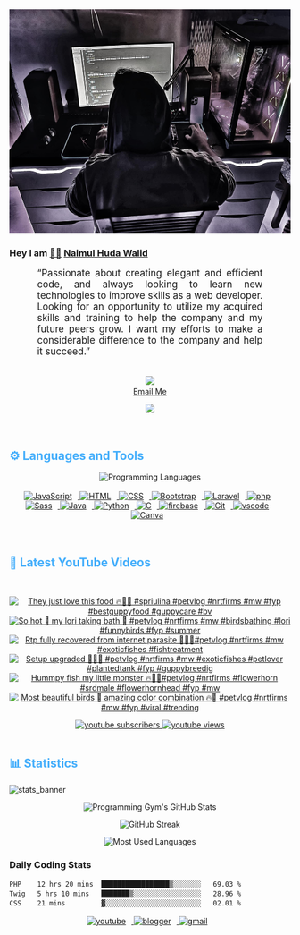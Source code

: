 <!-- ![github_cover_banner](https://www.digitalsolutionservices.com/img/services/web%20development.gif)-->

<div align="center" style="display:block;">
    <img height="400px" width="100%" alt="github cover banner" src="https://raw.githubusercontent.com/NaimulHudaWalid/NaimulHudaWalid/main/272276268_3114779035434264_920860974401480824_n.jpg"/> 
</div>

### Hey I am [👨🏻‍][facebook] [Naimul Huda Walid][youtube]



<p align:"center" style="text-align: justify; margin: 0 50px; font-size: 17px;" >
   “Passionate about creating elegant and efficient code, and always looking to learn new technologies to improve skills as a web developer. Looking for an opportunity to utilize my acquired skills and training to help the company and my future peers grow. I want my efforts to make a considerable difference to the company and help it succeed.”
<br>
<br>
<div align="center">

![](https://visitor-badge.glitch.me/badge?page_id=NaimulHudaWalid)
    <br />
[Email Me](mailto:dev.naimulhuda@gmail.com)
</div>
</p>
<!-- Typing SVG by DenverCoder1 - https://github.com/DenverCoder1/readme-typing-svg -->
<p align="center">
<!--   <a href="https://github.com/DenverCoder1/readme-typing-svg"> -->
    <img src="https://readme-typing-svg.herokuapp.com?color=E22FE4&width=380&height=45&lines=Open-Source+Enthusiast;Learning+In+Public;Empowering+Others;Nice+To+Meet+You+...&center=true"></a>

</p>
<br>
<!-- Languages and Tools -->

<h2 style="color: #44AEFB">⚙️ Languages and Tools</h2>
<div align="center" style="display:block;">
    <img width="100px" alt="Programming Languages" src="https://user-images.githubusercontent.com/78341798/194531121-47b0119a-ce00-439d-b586-125f86acb098.png"/> 
</div>
<br>   
<!-- Icons Resources -->
<!-- https://devicon.dev/ -->
<!-- https://cdn.jsdelivr.net/npm/simple-icons@v3/icons/ -->
<div align="center">
  <a href="https://developer.mozilla.org/en-US/docs/Web/JavaScript" target="_blank" rel="noreferrer">
      <img  alt="JavaScript" height="50px" style="padding-right:10px;" src="https://cdn.jsdelivr.net/gh/devicons/devicon/icons/javascript/javascript-plain.svg"/>
  </a>
  
 
  <a href="https://developer.mozilla.org/en-US/docs/Web/HTML" target="_blank" rel="noreferrer">
      <img  alt="HTML" height="50px" style="padding-right:10px;" src="https://cdn.jsdelivr.net/gh/devicons/devicon/icons/html5/html5-original.svg"/>
  </a>
  <a href="https://developer.mozilla.org/en-US/docs/Web/CSS" target="_blank" rel="noreferrer">
      <img  alt="CSS" height="50px" style="padding-right:10px;" src="https://cdn.jsdelivr.net/gh/devicons/devicon/icons/css3/css3-original.svg"/>
  </a>
  <a href="https://getbootstrap.com/" target="_blank" rel="noreferrer">
      <img  alt="Bootstrap" height="50px" style="padding-right:10px;" src="https://cdn.jsdelivr.net/gh/devicons/devicon/icons/bootstrap/bootstrap-original.svg"/>
  </a> 
  <a href="https://laravel.com/" target="_blank" rel="noreferrer">
      <img  alt="Laravel" height="50px" style="padding-right:10px;" src="https://cdn.jsdelivr.net/gh/devicons/devicon/icons/laravel/laravel-plain.svg"/>
  </a>
  <a href="https://www.php.net/" target="_blank" rel="noreferrer">
      <img  alt="php" height="50px" style="padding-right:10px;" src="https://cdn.jsdelivr.net/gh/devicons/devicon/icons/php/php-original.svg"/>
  </a>
  <a href="https://sass-lang.com/" target="_blank" rel="noreferrer">
      <img  alt="Sass" height="50px" style="padding-right:10px;" src="https://cdn.jsdelivr.net/gh/devicons/devicon/icons/sass/sass-original.svg"/>
  </a>
  <a href="https://www.java.com/en/" target="_blank" rel="noreferrer">
      <img  alt="Java" height="50px" style="padding-right:10px;" src="https://cdn.jsdelivr.net/gh/devicons/devicon/icons/java/java-original.svg"/>
  </a>    
  <a href="https://www.python.org/" target="_blank" rel="noreferrer">
      <img  alt="Python" height="50px" style="padding-right:10px;" src="https://cdn.jsdelivr.net/gh/devicons/devicon/icons/python/python-original.svg"/>
  </a>
  <a href="https://www.cprogramming.com/" target="_blank" rel="noreferrer">
      <img  alt="C" height="50px" style="padding-right:10px;" src="https://cdn.jsdelivr.net/gh/devicons/devicon/icons/c/c-original.svg"/>
  </a>
  
  <a href="https://firebase.google.com/" target="_blank" rel="noreferrer">
      <img  alt="firebase" height="50px" style="padding-right:10px;" src="https://cdn.jsdelivr.net/gh/devicons/devicon/icons/firebase/firebase-plain.svg"/>
  </a>
 
  <a href="https://git-scm.com/" target="_blank" rel="noreferrer">
      <img  alt="Git" height="50px" style="padding-right:10px;" src="https://cdn.jsdelivr.net/gh/devicons/devicon/icons/git/git-original.svg"/>
  </a>
  
  <a href="https://code.visualstudio.com/" target="_blank" rel="noreferrer">
      <img  alt="vscode" height="50px" style="padding-right:10px;"src="https://cdn.jsdelivr.net/gh/devicons/devicon/icons/vscode/vscode-original.svg"/>
  </a>
  <a href="https://www.canva.com/" target="_blank" rel="noreferrer">
      <img  alt="Canva" height="50px" style="padding-right:10px;" src="https://cdn.jsdelivr.net/gh/devicons/devicon/icons/canva/canva-original.svg"/> 
  </a>
</div>
<br>
<br>

<!-- Latest YouTube Videos -->

<h2 style="color: #44AEFB">🎦 Latest YouTube Videos</h2>
<br />

<!-- Resource/Reference: https://github.com/DenverCoder1/github-readme-youtube-cards -->
<div class="youtube videos cards" align="center">

<!-- BEGIN YOUTUBE-CARDS -->
[![They just love this food 🔥🖤💯 #spriulina #petvlog #nrtfirms #mw #fyp #bestguppyfood #guppycare #bv](https://ytcards.demolab.com/?id=RwyufuCrMOY&title=They+just+love+this+food+%F0%9F%94%A5%F0%9F%96%A4%F0%9F%92%AF+%23spriulina+%23petvlog+%23nrtfirms+%23mw+%23fyp+%23bestguppyfood+%23guppycare+%23bv&lang=en&timestamp=1712503491&background_color=%230d1117&title_color=%23ffffff&stats_color=%23dedede&max_title_lines=1&width=250&border_radius=5 "They just love this food 🔥🖤💯 #spriulina #petvlog #nrtfirms #mw #fyp #bestguppyfood #guppycare #bv")](https://www.youtube.com/watch?v=RwyufuCrMOY)
[![So hot 🥵 my lori taking bath 🛀 #petvlog #nrtfirms #mw #birdsbathing #lori #funnybirds #fyp #summer](https://ytcards.demolab.com/?id=UibLxoaipMA&title=So+hot+%F0%9F%A5%B5+my+lori+taking+bath+%F0%9F%9B%80+%23petvlog+%23nrtfirms+%23mw+%23birdsbathing+%23lori+%23funnybirds+%23fyp+%23summer&lang=en&timestamp=1712475327&background_color=%230d1117&title_color=%23ffffff&stats_color=%23dedede&max_title_lines=1&width=250&border_radius=5 "So hot 🥵 my lori taking bath 🛀 #petvlog #nrtfirms #mw #birdsbathing #lori #funnybirds #fyp #summer")](https://www.youtube.com/watch?v=UibLxoaipMA)
[![Rtp fully recovered from internet parasite 🖤🔥💯#petvlog #nrtfirms #mw #exoticfishes #fishtreatment](https://ytcards.demolab.com/?id=DLM9W5C9-DY&title=Rtp+fully+recovered+from+internet+parasite+%F0%9F%96%A4%F0%9F%94%A5%F0%9F%92%AF%23petvlog+%23nrtfirms+%23mw+%23exoticfishes+%23fishtreatment&lang=en&timestamp=1712448287&background_color=%230d1117&title_color=%23ffffff&stats_color=%23dedede&max_title_lines=1&width=250&border_radius=5 "Rtp fully recovered from internet parasite 🖤🔥💯#petvlog #nrtfirms #mw #exoticfishes #fishtreatment")](https://www.youtube.com/watch?v=DLM9W5C9-DY)
[![Setup upgraded 🖤🔥💯 #petvlog #nrtfirms #mw #exoticfishes #petlover #plantedtank #fyp #guppybreedig](https://ytcards.demolab.com/?id=_Z4awRvzNr0&title=Setup+upgraded+%F0%9F%96%A4%F0%9F%94%A5%F0%9F%92%AF+%23petvlog+%23nrtfirms+%23mw+%23exoticfishes+%23petlover+%23plantedtank+%23fyp+%23guppybreedig&lang=en&timestamp=1712425262&background_color=%230d1117&title_color=%23ffffff&stats_color=%23dedede&max_title_lines=1&width=250&border_radius=5 "Setup upgraded 🖤🔥💯 #petvlog #nrtfirms #mw #exoticfishes #petlover #plantedtank #fyp #guppybreedig")](https://www.youtube.com/watch?v=_Z4awRvzNr0)
[![Hummpy fish my little monster 🔥💯🖤#petvlog #nrtfirms #flowerhorn #srdmale #flowerhornhead #fyp #mw](https://ytcards.demolab.com/?id=sG8bOv16m_o&title=Hummpy+fish+my+little+monster+%F0%9F%94%A5%F0%9F%92%AF%F0%9F%96%A4%23petvlog+%23nrtfirms+%23flowerhorn+%23srdmale+%23flowerhornhead+%23fyp+%23mw&lang=en&timestamp=1712419824&background_color=%230d1117&title_color=%23ffffff&stats_color=%23dedede&max_title_lines=1&width=250&border_radius=5 "Hummpy fish my little monster 🔥💯🖤#petvlog #nrtfirms #flowerhorn #srdmale #flowerhornhead #fyp #mw")](https://www.youtube.com/watch?v=sG8bOv16m_o)
[![Most beautiful birds 🖤 amazing color combination 🔥💯 #petvlog #nrtfirms #mw #fyp #viral #trending](https://ytcards.demolab.com/?id=nnKecczIL4Y&title=Most+beautiful+birds+%F0%9F%96%A4+amazing+color+combination+%F0%9F%94%A5%F0%9F%92%AF+%23petvlog+%23nrtfirms+%23mw+%23fyp+%23viral+%23trending&lang=en&timestamp=1712363820&background_color=%230d1117&title_color=%23ffffff&stats_color=%23dedede&max_title_lines=1&width=250&border_radius=5 "Most beautiful birds 🖤 amazing color combination 🔥💯 #petvlog #nrtfirms #mw #fyp #viral #trending")](https://www.youtube.com/watch?v=nnKecczIL4Y)
<!-- END YOUTUBE-CARDS -->
</div>

<!-- Begin Youtube Buttons -->
<!-- Resource/Reference:  https://github.com/DenverCoder1/custom-icon-badges -->
<div class="youtube buttons" align="center">
    <a href="https://www.youtube.com/channel/UCa3YaFwzSII0kKg3Nads2dQ"  target="_blank">
        <img alt="youtube subscribers" src="https://img.shields.io/youtube/channel/subscribers/UCa3YaFwzSII0kKg3Nads2dQ?logo=youtube&logoColor=red&style=for-the-badge"/>
    </a> 
    <a href="https://www.youtube.com/channel/UCa3YaFwzSII0kKg3Nads2dQ"  target="_blank">
        <img alt="youtube views" src="https://custom-icon-badges.demolab.com/youtube/channel/views/UCa3YaFwzSII0kKg3Nads2dQ?color=%23E05D44&logo=eye&logoColor=white&style=for-the-badge&labelColor=#555555"/>
    </a> 
</div>
<br>
<!-- End Youtube Buttons -->

<!-- Statistics -->

<h2 style="color: #44AEFB">📊 Statistics</h2>

![stats_banner](https://user-images.githubusercontent.com/78341798/194534778-d662496c-ae00-4e8d-ae9b-b90912054e7f.gif)

<!-- Begin Stats Cards -->
<!-- Resources:  -->
<!-- Github & Languages Stats: https://github.com/naimul15-12090/github-readme-stats --> 
<!-- Streak Stats: https://github.com/denvercoder1/github-readme-streak-stats -->
<!-- Change the value after ?username= to your GitHub username. -->
<div class="stats" align="center">

![Programming Gym's GitHub Stats](https://github-readme-stats.vercel.app/api?username=NaimulHudaWalid&hide=stars&count_private=true&show_icons=true&theme=algolia&border_radius=20)

![GitHub Streak](https://streak-stats.demolab.com?user=NaimulHudaWalid&count_private=true&theme=algolia&border_radius=22)

![Most Used Languages](https://github-readme-stats.vercel.app/api/top-langs/?username=NaimulHudaWalid&langs_count=8&layout=compact&show_icons=true&theme=algolia&border_radius=20)
    
<!-- ![Top Langs](https://github-readme-stats.vercel.app/api/top-langs/?username=naimul15-12090&langs_count=8) -->
<!-- [![Top Langs](https://github-readme-stats.vercel.app/api/top-langs/?username=naimul15-12090&layout=compact)](https://github.com/anuraghazra/github-readme-stats)
 -->
    
</div>
<!--  End Stats Cards -->



### Daily Coding Stats
<!--START_SECTION:waka-->

```txt
PHP    12 hrs 20 mins  █████████████████▒░░░░░░░   69.03 %
Twig   5 hrs 10 mins   ███████▒░░░░░░░░░░░░░░░░░   28.96 %
CSS    21 mins         ▓░░░░░░░░░░░░░░░░░░░░░░░░   02.01 %
```

<!--END_SECTION:waka-->
<!-- Begin Footer -->
<!-- Icons Resources -->
<!-- https://devicon.dev/ -->
<div class="footer" align="center" style="margin:15px;">
    <a href="https://www.youtube.com/channel/UCa3YaFwzSII0kKg3Nads2dQ" target="_blank">
        <img  style="margin:0 10px 10px 0;" src="https://user-images.githubusercontent.com/78341798/194531650-698ef1b1-9cbd-4b4f-96ef-5a2ec4b5d7e6.svg" alt="youtube" width="40px"/>
    </a>
    <a href="https://www.linkedin.com/in/naimulhudawalid/" target="_blank">
        <img style="margin:0 10px 10px 0;" src="https://user-images.githubusercontent.com/78341798/194531458-b5dfeb1b-bad5-4dfa-909a-2e402262db9a.svg" alt="blogger" width="40px"/>
    </a>
    <a href="mailto:dev.naimulhuda@gmail.com" target="_blank">
        <img style="margin:0 10px 10px 0;" src="https://user-images.githubusercontent.com/78341798/194531383-ddb2b774-5bb9-491c-b601-4a4a7d9792fb.svg" alt="gmail" width="40px"/>
    </a>
</div>
<!-- End Footer -->

[youtube]: https://www.youtube.com/channel/UCa3YaFwzSII0kKg3Nads2dQ
[facebook]: https://www.facebook.com/profile.php?id=100007065945838
